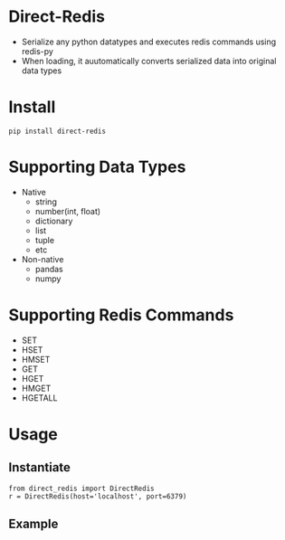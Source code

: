 # Direct-Redis
* Serialize any python datatypes and executes redis commands using redis-py
* When loading, it auutomatically converts serialized data into original data types 

# Install
`pip install direct-redis`

# Supporting Data Types
* Native
    * string
    * number(int, float)
    * dictionary
    * list
    * tuple
    * etc
* Non-native
    * pandas
    * numpy
  
# Supporting Redis Commands
* SET
* HSET
* HMSET
* GET
* HGET
* HMGET
* HGETALL
 
# Usage

## Instantiate 
```
from direct_redis import DirectRedis
r = DirectRedis(host='localhost', port=6379)
```

## Example
